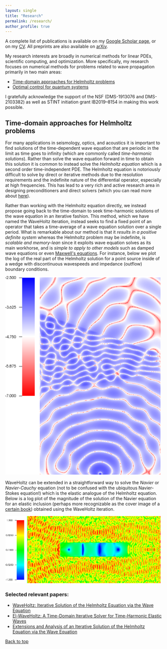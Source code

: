 ```yaml
---
layout: single
title: "Research"
permalink: /research/
author_profile: true
---
```


A complete list of publications is available on my [Google Scholar page](https://scholar.google.com/citations?user=4-LEq38AAAAJ&hl=en), or on my [CV](../files/Fortino_Garcia_CV.pdf). All preprints are also available on [arXiv](https://arxiv.org/a/garcia_f_1.html).

My research interests are broadly in numerical methods for linear PDEs, scientific computing, and optimization. More specifically, my research focuses on numerical methods for problems related to wave propagation primarily in two main areas: 
- [Time-domain approaches for Helmholtz problems](#time-domain-approaches-for-helmholtz-problems)
- [Optimal control for quantum systems](#optimal-control-for-quantum-systems)

I gratefully acknowledge the support of the NSF (DMS-1913076 and DMS-2103382) as well as STINT initiation grant IB2019–8154 in making this work possible. 


## Time-domain approaches for Helmholtz problems

For many applications in seismology, optics, and  acoustics it is important to find solutions of the time-dependent wave equation that are periodic in the limit as time goes to infinity (which are commonly called *time-harmonic solutions*). Rather than solve the wave equation forward in time to obtain this solution it is common to instead solve the *Helmholtz equation* which is a second order time-independent PDE. The Helmholtz equation is notoriously difficult to solve by direct or iterative methods due to the resolution requirements and the indefinite nature of the differential operator, especially at high frequencies. This has lead to a very rich and active research area in designing preconditioners and direct solvers (which you can read more about [here](https://www.unige.ch/~gander/Preprints/HelmholtzReview.pdf)).

Rather than working with the Helmholtz equation directly, we instead propose going back to the time-domain to seek time-harmonic solutions of the wave equation in an iterative fashion. This method, which we have named the WaveHoltz iteration, instead seeks to find a fixed point of an operator that takes a time-average of a wave equation solution over a single period. What is remarkable about our method is that it *results in a positive definite system* whereas the Helmholtz problem may be indefinite, is *scalable and memory-lean* since it exploits wave equation solves as its main workhorse, and is *simple to apply to other models* such as damped wave equations or even [Maxwell's equations](https://ieeexplore.ieee.org/abstract/document/9743767). For instance, below we plot the log of the real part of the Helmholtz solution for a point source inside of a wedge with discontinuous wavespeeds and impedance (outflow) boundary conditions.
<p float="left">
<img src="../files/wedge_undamped_f20.png" width="500" />
</p>

WaveHoltz can be extended in a straightforward way to solve the *Navier* or *Navier-Cauchy* equation (not to be confused with the ubiquitous Navier-Stokes equation!) which is the elastic analogue of the Helmholtz equation. Below is a log plot of the magnitude of the solution of the Navier equation for an elastic inclusion (perhaps more recognizable as the cover image of a [certain book](https://www.cambridge.org/core/books/finite-volume-methods-for-hyperbolic-problems/97D5D1ACB1926DA1D4D52EAD6909E2B9)) obtained using the WaveHoltz iteration.
<p float="left">
<img src="../files/inclusion_om100_r2_p6.png" width="500" />
</p>

### Selected relevant papers:

- [WaveHoltz: Iterative Solution of the Helmholtz Equation via the Wave Equation](https://epubs.siam.org/doi/abs/10.1137/19M1299062)
- [El-WaveHoltz: A Time-Domain Iterative Solver for Time-Harmonic Elastic Waves](https://arxiv.org/abs/2205.12344)
- [Extensions and Analysis of an Iterative Solution of the Helmholtz Equation via the Wave Equation](https://arxiv.org/abs/2205.12349)

[Back to top](#top)